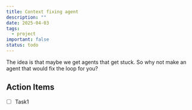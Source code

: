 ```yaml
---
title: Context fixing agent
description: ""
date: 2025-04-03
tags:
  - project
important: false
status: todo
---
```


The idea is that maybe we get agents that get stuck. So why not make an agent that would fix the loop for you?

## Action Items

- [ ] Task1
